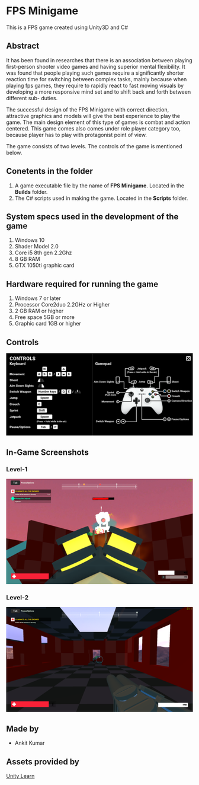 # FPS Minigame
This is a FPS game created using Unity3D and C# 


## Abstract 
It has been found in researches that there is an association between playing first-person
shooter video games and having superior mental flexibility. It was found that people playing
such games require a significantly shorter reaction time for switching between complex tasks,
mainly because when playing fps games, they require to rapidly react to fast moving visuals
by developing a more responsive mind set and to shift back and forth between different sub-
duties.

The successful design of the FPS Minigame with correct direction, attractive graphics and models
will give the best experience to play the game. The main design element of this type of games is combat and action centered. This game
comes also comes under role player category too, because player has to play with protagonist point of view.

The game consists of two levels. The controls of the game is mentioned below.


## Conetents in the folder
1. A game executable file by the name of **FPS Minigame**. Located in the **Builds** folder.
2. The C# scripts used in making the game. Located in the **Scripts** folder.


## System specs used in the development of the game
1. Windows 10
2. Shader Model 2.0
3. Core i5 8th gen 2.2Ghz
4. 8 GB RAM
5. GTX 1050ti graphic card


## Hardware required for running the game
1. Windows 7 or later
2. Processor Core2duo 2.2GHz or Higher
3. 2 GB RAM or higher
4. Free space 5GB or more
5. Graphic card 1GB or higher


## Controls

![](images/intro.png)


## In-Game Screenshots

### Level-1
![](images/scene2.png)

### Level-2
![](images/scene3.png)


## Made by
- Ankit Kumar

## Assets provided by
[Unity Learn](https://learn.unity.com/)
